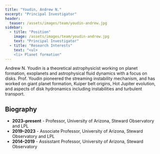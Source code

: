 ```yaml
---
title: "Youdin, Andrew N."
excerpt: "Principal Investigator"
header:
  teaser: /assets/images/team/youdin-andrew.jpg
sidebar:
  - title: "Position"
    image: /assets/images/team/youdin-andrew.jpg
    text: "Principal Investigator"
  - title: "Research Interests"
    text: "<ul>
    <li> Planet formation"
---
```


Andrew N. Youdin is a theoretical astrophysicist working on planet formation, exoplanets and astrophysical fluid dynamics with a focus on disks.  Prof. Youdin pioneered the streaming instability mechanism, and has worked on giant planet formation, Kuiper belt origins, Hot Jupiter evolution, and aspects of disk hydronamics including instabilities and turbulent transport.

## Biography
- __2023–present__ - Professor, University of Arizona, Steward Observatory and LPL
- __2019–2023__ - Associate Professor, University of Arizona, Steward Observatory and LPL
- __2014–2019__ - Assisstant Professor, University of Arizona, Steward Observatory
